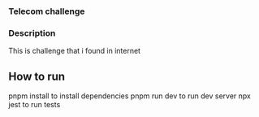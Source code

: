 ### Telecom challenge

### Description
This is challenge that i found in internet


## How to run

pnpm install to install dependencies
pnpm run dev to run dev server
npx jest to run tests